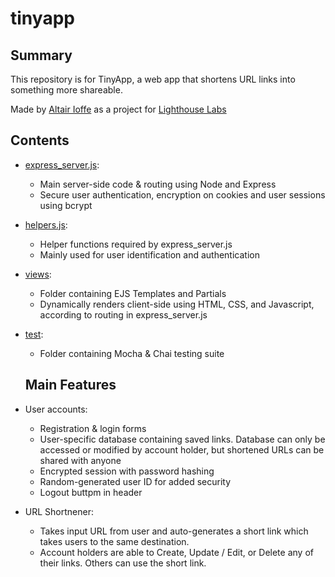 # tinyapp

## Summary

This repository is for TinyApp, a web app that shortens URL links into something more shareable.

Made by [Altair Ioffe](https://github.com/altairioffe) as a project for [Lighthouse Labs](https://www.lighthouselabs.ca/)

## Contents

* [express_server.js](/helpers.js): 
  * Main server-side code & routing using Node and Express
  * Secure user authentication, encryption on cookies and user sessions using bcrypt
* [helpers.js](/helpers.js): 
  * Helper functions required by express_server.js
  * Mainly used for user identification and authentication
* [views](/views): 
  * Folder containing EJS Templates and Partials
  * Dynamically renders client-side using HTML, CSS, and Javascript, according to routing in express_server.js
* [test](/test): 
  * Folder containing Mocha & Chai testing suite

  ## Main Features

* User accounts: 
  * Registration & login forms
  * User-specific database containing saved links. Database can only be accessed or modified by account holder, but shortened URLs can be shared with anyone
  * Encrypted session with password hashing
  * Random-generated user ID for added security
  * Logout buttpm in header

* URL Shortnener: 
  * Takes input URL from user and auto-generates a short link which takes users to the same destination.
  * Account holders are able to Create, Update / Edit, or Delete any of their links. Others can use the short link.
    
